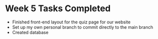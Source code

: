 # Week 5 Tasks Completed
- Finished front-end layout for the quiz page for our website
- Set up my own personal branch to commit directly to the main branch
- Created database
